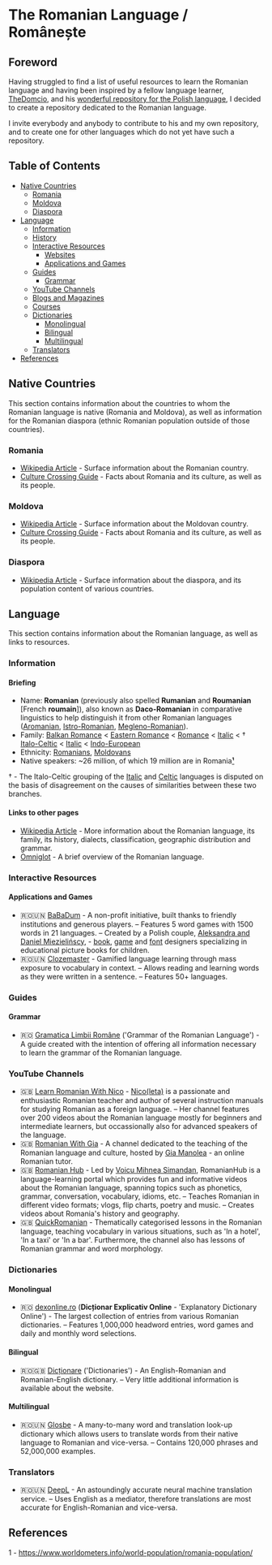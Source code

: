 # The Romanian Language / Românește

## Foreword

Having struggled to find a list of useful resources to learn the Romanian language and having been inspired by a fellow language learner, [TheDomcio](https://github.com/TheDomcio), and his [wonderful repository for the Polish language](https://github.com/TheDomcio/WonderfulPolishLanguage), I decided to create a repository dedicated to the Romanian language.

I invite everybody and anybody to contribute to his and my own repository, and to create one for other languages which do not yet have such a repository.

## Table of Contents

<!--This section needs a description.-->

- [Native Countries](#native-countries)
  - [Romania](#romania)
  - [Moldova](#moldova)
  - [Diaspora](#diaspora)
- [Language](#language)
  - [Information](#information)
  - [History](#history)
  - [Interactive Resources](#interactive-resources)
    - [Websites](#websites)
    - [Applications and Games](#applications-and-games)
  - [Guides](#guides)
    - [Grammar](#grammar)
  - [YouTube Channels](#youtube-channels)
  - [Blogs and Magazines](#blogs-and-magazines)
  - [Courses](#courses)
  - [Dictionaries](#dictionaries)
    - [Monolingual](#monolingual)
    - [Bilingual](#bilingual)
    - [Multilingual](#multilingual)
  - [Translators](#translators)
- [References](#references)

## Native Countries

This section contains information about the countries to whom the Romanian language is native (Romania and Moldova), as well as information for the Romanian diaspora (ethnic Romanian population outside of those countries).

### Romania

- [Wikipedia Article](https://en.wikipedia.org/wiki/Romania) - Surface information about the Romanian country.
- [Culture Crossing Guide](http://guide.culturecrossing.net/basics_business_student.php?id=170) - Facts about Romania and its culture, as well as its people.

### Moldova

- [Wikipedia Article](https://en.wikipedia.org/wiki/Moldova) - Surface information about the Moldovan country.
- [Culture Crossing Guide](http://guide.culturecrossing.net/basics_business_student.php?id=136) - Facts about Romania and its culture, as well as its people.

### Diaspora

- [Wikipedia Article](https://en.wikipedia.org/wiki/Romanian_diaspora) - Surface information about the diaspora, and its population content of various countries.

## Language

This section contains information about the Romanian language, as well as links to resources.

### Information

#### Briefing

- Name: **Romanian** (previously also spelled **Rumanian** and **Roumanian** \[French **roumain**\]), also known as **Daco-Romanian** in comparative linguistics to help distinguish it from other Romanian languages ([Aromanian](https://en.wikipedia.org/wiki/Aromanian_language), [Istro-Romanian](https://en.wikipedia.org/wiki/Istro-Romanian_language), [Megleno-Romanian](https://en.wikipedia.org/wiki/Megleno-Romanian_language)).
- Family: [Balkan Romance](https://en.wikipedia.org/wiki/Balkan_Romance_languages) < [Eastern Romance](https://en.wikipedia.org/wiki/Eastern_Romance_languages) < [Romance](https://en.wikipedia.org/wiki/Romance_languages) < [Italic](https://en.wikipedia.org/wiki/Italic_languages) < † [Italo-Celtic](https://en.wikipedia.org/wiki/Italo-Celtic) < [Italic](https://en.wikipedia.org/wiki/Italic_languages) < [Indo-European](https://en.wikipedia.org/wiki/Indo-European_languages)
- Ethnicity: [Romanians](https://en.wikipedia.org/wiki/Romanians), [Moldovans](https://en.wikipedia.org/wiki/Moldovans)
- Native speakers: ~26 million, of which 19 million are in Romania[**¹**](#references)

† - The Italo-Celtic grouping of the [Italic](https://en.wikipedia.org/wiki/Italic_languages) and [Celtic](https://en.wikipedia.org/wiki/Celtic_languages) languages is disputed on the basis of disagreement on the causes of similarities between these two branches.

#### Links to other pages

- [Wikipedia Article](https://en.wikipedia.org/wiki/Romanian_language) - More information about the Romanian language, its family, its history, dialects, classification, geographic distribution and grammar.
- [Omniglot](https://omniglot.com/writing/romanian.htm) - A brief overview of the Romanian language.

### Interactive Resources

<!--This section needs a description.-->

#### Applications and Games

- 🇷🇴🇺🇳 [BaBaDum](https://babadum.com/) - A non-profit initiative, built thanks to friendly institutions and generous players. – Features 5 word games with 1500 words in 21 languages. – Created by a Polish couple, [Aleksandra and Daniel Miezielińscy](https://oladaniel.com/about), - [book](https://oladaniel.com/books), [game](https://oladaniel.com/games-and-stuff) and [font](https://oladaniel.com/fonts) designers specializing in educational picture books for children.
- 🇷🇴🇺🇳 [Clozemaster](https://www.clozemaster.com/) - Gamified language learning through mass exposure to vocabulary in context. – Allows reading and learning words as they were written in a sentence. – Features 50+ languages.

### Guides

<!--This section needs a description.-->

#### Grammar

- 🇷🇴 [Gramatica Limbii Române](https://gramaticalimbiiromane.ro/) ('Grammar of the Romanian Language') - A guide created with the intention of offering all information necessary to learn the grammar of the Romanian language. 

### YouTube Channels

<!--This section needs a description.-->

- 🇬🇧 [Learn Romanian With Nico](https://www.youtube.com/c/LearnRomanianWithNico) - [Nico(leta)](https://learnromanianwithnico.com/index.php/about/) is a passionate and enthusiastic Romanian teacher and author of several instruction manuals for studying Romanian as a foreign language. – Her channel features over 200 videos about the Romanian language mostly for beginners and intermediate learners, but occassionally also for advanced speakers of the language.
- 🇬🇧 [Romanian With Gia](https://www.youtube.com/c/RomanianWithGia) - A channel dedicated to the teaching of the Romanian language and culture, hosted by [Gia Manolea](https://www.instagram.com/RomanianWithGia/) - an online Romanian tutor.
- 🇬🇧 [Romanian Hub](https://www.youtube.com/c/RomanianHub) - Led by [Voicu Mihnea Simandan](https://www.amazon.com/Voicu-Mihnea-Simandan/e/B00BXG95N8), RomanianHub is a language-learning portal which provides fun and informative videos about the Romanian language, spanning topics such as phonetics, grammar, conversation, vocabulary, idioms, etc. – Teaches Romanian in different video formats; vlogs, flip charts, poetry and music. – Creates videos about Romania's history and geography.
- 🇬🇧 [QuickRomanian](https://www.youtube.com/user/QuickRomanian/videos) - Thematically categorised lessons in the Romanian language, teaching vocabulary in various situations, such as 'In a hotel', 'In a taxi' or 'In a bar'. Furthermore, the channel also has lessons of Romanian grammar and word morphology.

### Dictionaries

<!--This section needs a description.-->

#### Monolingual

- 🇷🇴 [dexonline.ro](https://dexonline.ro/) (**Dicționar Explicativ Online** - 'Explanatory Dictionary Online') - The largest collection of entries from various Romanian dictionaries. – Features 1,000,000 headword entries, word games and daily and monthly word selections.

#### Bilingual

- 🇷🇴🇬🇧 [Dicționare](http://dictionare.com/) ('Dictionaries') - An English-Romanian and Romanian-English dictionary. – Very little additional information is available about the website.

#### Multilingual

- 🇷🇴🇺🇳 [Glosbe](https://glosbe.com/en/ro) - A many-to-many word and translation look-up dictionary which allows users to translate words from their native language to Romanian and vice-versa. – Contains 120,000 phrases and 52,000,000 examples. 

### Translators

<!--This section needs a description.-->

- 🇷🇴🇺🇳 [DeepL](https://www.deepl.com/translator) - An astoundingly accurate neural machine translation service. – Uses English as a mediator, therefore translations are most accurate for English-Romanian and vice-versa.

## References

<!--This section needs a description.-->

1 - https://www.worldometers.info/world-population/romania-population/
